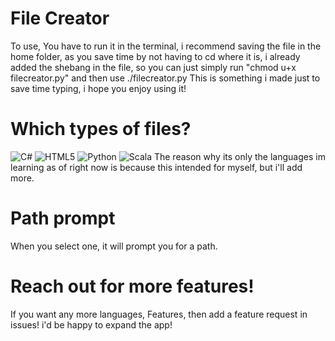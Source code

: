 # File Creator 
To use, You have to run it in the terminal, i recommend saving the file in the home folder, as you save time by not having to cd where it is, i already added the shebang in the file, so you can just simply run "chmod u+x filecreator.py" and then use ./filecreator.py
This is something i made just to save time typing, i hope you enjoy using it!
# Which types of files?
![C#](https://img.shields.io/badge/c%23-%23239120.svg?style=for-the-badge&logo=csharp&logoColor=white)
  ![HTML5](https://img.shields.io/badge/html5-%23E34F26.svg?style=for-the-badge&logo=html5&logoColor=white)
  ![Python](https://img.shields.io/badge/python-3670A0?style=for-the-badge&logo=python&logoColor=ffdd54) 
  ![Scala](https://img.shields.io/badge/scala-%23DC322F.svg?style=for-the-badge&logo=scala&logoColor=white)
The reason why its only the languages im learning as of right now is because this intended for myself, but i'll add more.
# Path prompt
When you select one, it will prompt you for a path.
# Reach out for more features!
If you want any more languages, Features, then add a feature request in issues! i'd be happy to expand the app!
